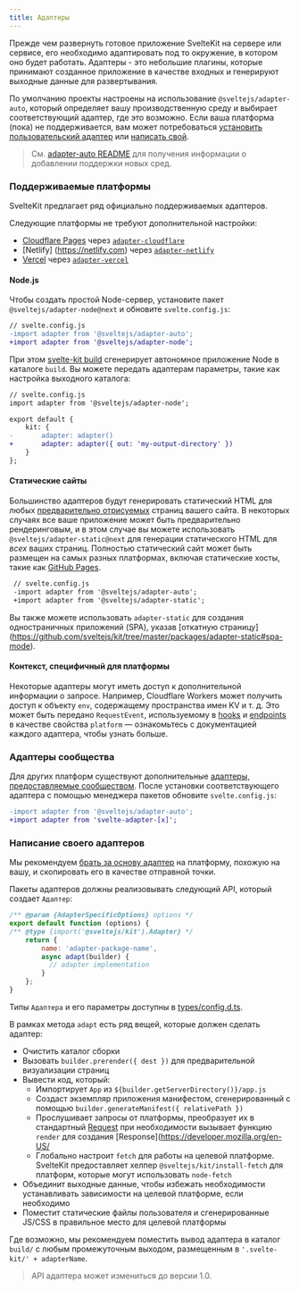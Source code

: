 ```yaml
---
title: Адаптеры
---
```


Прежде чем развернуть готовое приложение SvelteKit на сервере или сервисе, его необходимо адаптировать под то окружение, в котором оно будет работать. Адаптеры - это небольшие плагины, которые принимают созданное приложение в качестве входных и генерируют выходные данные для развертывания. 

По умолчанию проекты настроены на использование `@sveltejs/adapter-auto`, который определяет вашу производственную среду и выбирает соответствующий адаптер, где это возможно. Если ваша платформа (пока) не поддерживается, вам может потребоваться [установить пользовательский адаптер](#adaptery-ustanovka-polzovatelskih-adapterov) или [написать свой](#adaptery-napisanie-polzovatelskih-adapterov).

> См. [adapter-auto README](https://github.com/sveltejs/kit/tree/master/packages/adapter-auto) для получения информации о добавлении поддержки новых сред.

### Поддерживаемые платформы

SvelteKit предлагает ряд официально поддерживаемых адаптеров.

Следующие платформы не требуют дополнительной настройки:

- [Cloudflare Pages](https://developers.cloudflare.com/pages/) через [`adapter-cloudflare`](https://github.com/sveltejs/kit/tree/master/packages/adapter-cloudflare)
- [Netlify] (https://netlify.com) через [`adapter-netlify`](https://github.com/sveltejs/kit/tree/master/packages/adapter-netlify)
- [Vercel](https://vercel.com) через [`adapter-vercel`](https://github.com/sveltejs/kit/tree/master/packages/adapter-vercel)


#### Node.js

Чтобы создать простой Node-сервер, установите пакет `@sveltejs/adapter-node@next` и обновите `svelte.config.js`:

```diff
// svelte.config.js
-import adapter from '@sveltejs/adapter-auto';
+import adapter from '@sveltejs/adapter-node';
```

При этом [svelte-kit build](#svelte-kit-cli-svelte-kit-build) сгенерирует автономное приложение Node в каталоге `build`. Вы можете передать адаптерам параметры, такие как настройка выходного каталога:

```diff
// svelte.config.js
import adapter from '@sveltejs/adapter-node';

export default {
	kit: {
-		adapter: adapter()
+		adapter: adapter({ out: 'my-output-directory' })
	}
};
```

#### Статические сайты

Большинство адаптеров будут генерировать статический HTML для любых [предварительно отрисуемых](#parametry-straniczy-prerender) страниц вашего сайта. В некоторых случаях все ваше приложение может быть предварительно рендеринговым, и в этом случае вы можете использовать `@sveltejs/adapter-static@next` для генерации статического HTML для _всех_ ваших страниц. Полностью статический сайт может быть размещен на самых разных платформах, включая статические хосты, такие как [GitHub Pages](https://pages.github.com/).

```diff
 // svelte.config.js
 -import adapter from '@sveltejs/adapter-auto';
 +import adapter from '@sveltejs/adapter-static';
 ```

Вы также можете использовать `adapter-static` для создания одностраничных приложений (SPA), указав [откатную страницу] (https://github.com/sveltejs/kit/tree/master/packages/adapter-static#spa-mode).

#### Контекст, специфичный для платформы

Некоторые адаптеры могут иметь доступ к дополнительной информации о запросе. Например, Cloudflare Workers может получить доступ к объекту `env`, содержащему пространства имен KV и т. д. Это может быть передано `RequestEvent`, используемому в [hooks](#huki) и [endpoints](#marshruty-endpointy) в качестве свойства `platform` — ознакомьтесь с документацией каждого адаптера, чтобы узнать больше.

### Адаптеры сообщества

Для других платформ существуют дополнительные [адаптеры, предоставляемые сообществом](https://sveltesociety.dev/components#adapters). После установки соответствующего адаптера с помощью менеджера пакетов обновите `svelte.config.js`:

```diff
-import adapter from '@sveltejs/adapter-auto';
+import adapter from 'svelte-adapter-[x]';
```


### Написание своего адаптеров

Мы рекомендуем [брать за основу адаптер](https://github.com/sveltejs/kit/tree/master/packages) на платформу, похожую на вашу, и скопировать его в качестве отправной точки.

Пакеты адаптеров должны реализовывать следующий API, который создает `Адаптер`:

```js
/** @param {AdapterSpecificOptions} options */
export default function (options) {
/** @type {import('@sveltejs/kit').Adapter} */
    return {
        name: 'adapter-package-name',
        async adapt(builder) {
          // adapter implementation
        }
    };
}
```

Типы `Адаптера` и его параметры доступны в [types/config.d.ts](https://github.com/sveltejs/kit/blob/master/packages/kit/types/config.d.ts).

В рамках метода `adapt` есть ряд вещей, которые должен сделать адаптер:

- Очистить каталог сборки
- Вызовать `builder.prerender({ dest })` для предварительной визуализации страниц
- Вывести код, который:
  - Импортирует `App` из `${builder.getServerDirectory()}/app.js`
  - Создаст экземпляр приложения манифестом, сгенерированный с помощью `builder.generateManifest({ relativePath })`
  - Прослушивает запросы от платформы, преобразует их в стандартный [Request](https://developer.mozilla.org/en-US/docs/Web/API/Request) при необходимости вызывает функцию `render` для создания [Response](https://developer.mozilla.org/en-US/
  - Глобально настроит `fetch` для работы на целевой платформе. SvelteKit предоставляет хелпер `@sveltejs/kit/install-fetch` для платформ, которые могут использовать `node-fetch`
- Объединит выходные данные, чтобы избежать необходимости устанавливать зависимости на целевой платформе, если необходимо
- Поместит статические файлы пользователя и сгенерированные JS/CSS в правильное место для целевой платформы

Где возможно, мы рекомендуем поместить вывод адаптера в каталог `build/` с любым промежуточным выходом, размещенным в `'.svelte-kit/' + adapterName`.

> API адаптера может измениться до версии 1.0.
